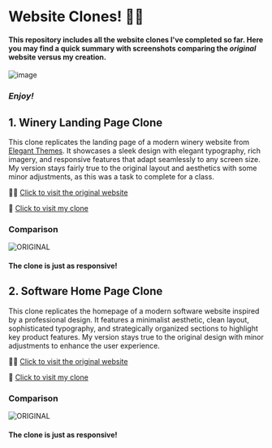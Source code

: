 # Website Clones! 👯‍♂

#### This repository includes all the **website clones** I've completed so far. Here you may find a quick summary with screenshots comparing the _original_ website versus my creation.

![image](https://github.com/user-attachments/assets/f2772b88-dfc0-4b89-a445-e4c112106703)

### _Enjoy!_

## 1. Winery Landing Page Clone

This clone replicates the landing page of a modern winery website from [Elegant Themes](https://www.elegantthemes.com/). It showcases a sleek design with elegant typography, rich imagery, and responsive features that adapt seamlessly to any screen size. My version stays fairly true to the original layout and aesthetics with some minor adjustments, as this was a task to complete for a class.

👵🏼 [Click to visit the original website](https://www.elegantthemes.com/layouts/food-drink/winery-home-page/live-demo)

🤩 [Click to visit my clone](https://github.com/kiaramaldonado/website_clones/tree/main/winery)

### Comparison

![ORIGINAL](https://github.com/user-attachments/assets/cdf49259-690f-4d91-827e-0b69d2441773)

#### The clone is just as **responsive**!

## 2. Software Home Page Clone

This clone replicates the homepage of a modern software website inspired by a professional design. It features a minimalist aesthetic, clean layout, sophisticated typography, and strategically organized sections to highlight key product features. My version stays true to the original design with minor adjustments to enhance the user experience.

👵🏼 [Click to visit the original website](https://www.elegantthemes.com/layouts/technology/software-home-page/live-demo)

🤩 [Click to visit my clone](https://github.com/kiaramaldonado/website_clones/tree/main/software)

### Comparison

![ORIGINAL](https://github.com/user-attachments/assets/c0e7b33c-486a-43f5-98b8-fe5211dc28ef)

#### The clone is just as **responsive**!

